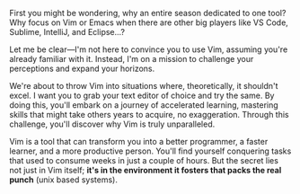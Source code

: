 First you might be wondering, why an entire season dedicated to one tool? Why focus on Vim or Emacs when there are other big players like VS Code, Sublime, IntelliJ, and Eclipse...?

Let me be clear—I'm not here to convince you to use Vim, assuming you're already familiar with it. Instead, I'm on a mission to challenge your perceptions and expand your horizons.

We're about to throw Vim into situations where, theoretically, it shouldn't excel. I want you to grab your text editor of choice and try the same.
By doing this, you'll embark on a journey of accelerated learning, mastering skills that might take others years to acquire, no exaggeration. Through this challenge, you'll discover why Vim is truly unparalleled.

Vim is a tool that can transform you into a better programmer, a faster learner, and a more productive person. You'll find yourself conquering tasks that used to consume weeks in just a couple of hours. But the secret lies not just in Vim itself; **it's in the environment it fosters that packs the real punch** (unix based systems).
